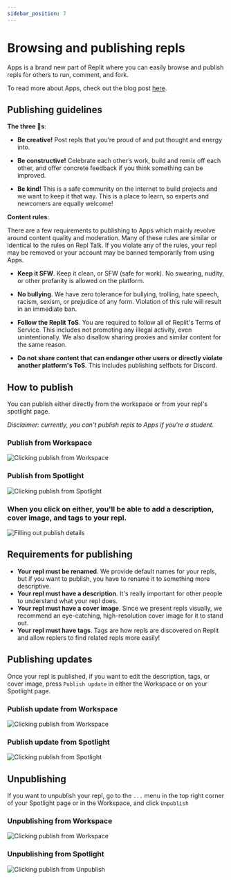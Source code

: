 ```yaml
---
sidebar_position: 7
---
```


# Browsing and publishing repls
Apps is a brand new part of Replit where you can easily browse and publish repls for others to run, comment, and fork.

To read more about Apps, check out the blog post [here](https://blog.replit.com/apps).

## Publishing guidelines

**The three 🐝s**: 
- **Be creative!** Post repls that you’re proud of and put thought and energy into.

- **Be constructive!** Celebrate each other’s work, build and remix off each other, and offer concrete feedback if you think something can be improved.

- **Be kind!** This is a safe community on the internet to build projects and we want to keep it that way. This is a place to learn, so experts and newcomers are equally welcome!


**Content rules**:

There are a few requirements to publishing to Apps which mainly revolve around content quality and moderation. Many of these rules are similar or identical to the rules on Repl Talk. If you violate any of the rules, your repl may be removed or your account may be banned temporarily from using Apps.

- **Keep it SFW**. Keep it clean, or SFW (safe for work). No swearing, nudity, or other profanity is allowed on the platform.

- **No bullying**. We have zero tolerance for bullying, trolling, hate speech, racism, sexism, or prejudice of any form. Violation of this rule will result in an immediate ban.

- **Follow the Replit ToS**. You are required to follow all of Replit's Terms of Service. This includes not promoting any illegal activity, even unintentionally. We also disallow sharing proxies and similar content for the same reason.

- **Do not share content that can endanger other users or directly violate another platform's ToS**. This includes publishing selfbots for Discord.

## How to publish
You can publish either directly from the workspace or from your repl's spotlight page.

*Disclaimer: currently, you can't publish repls to Apps if you're a student.*

### Publish from Workspace
![Clicking publish from Workspace](https://docs.replit.com/images/apps/workspace-publish.png)

### Publish from Spotlight
![Clicking publish from Spotlight](https://docs.replit.com/images/apps/spotlight-publish.png)

### When you click on either, you'll be able to add a description, cover image, and tags to your repl.

![Filling out publish details](https://docs.replit.com/images/apps/publish.gif)


## Requirements for publishing
- **Your repl must be renamed**. We provide default names for your repls, but if you want to publish, you have to rename it to something more descriptive.
- **Your repl must have a description**. It's really important for other people to understand what your repl does.
- **Your repl must have a cover image**. Since we present repls visually, we recommend an eye-catching, high-resolution cover image for it to stand out.
- **Your repl must have tags**. Tags are how repls are discovered on Replit and allow replers to find related repls more easily!

## Publishing updates
Once your repl is published, if you want to edit the description, tags, or cover image, press `Publish update` in either the Workspace or on your Spotlight page.

### Publish update from Workspace
![Clicking publish from Workspace](https://docs.replit.com/images/apps/workspace-publish-update.png)

### Publish update from Spotlight
![Clicking publish from Spotlight](https://docs.replit.com/images/apps/spotlight-publish-update.png)


## Unpublishing
If you want to unpublish your repl, go to the `...` menu in the top right corner of your Spotlight page or in the Workspace, and click `Unpublish`

### Unpublishing from Workspace
![Clicking publish from Workspace](https://docs.replit.com/images/apps/workspace-unpublish.png)

### Unpublishing from Spotlight
![Clicking publish from Unpublish](https://docs.replit.com/images/apps/spotlight-unpublish.png)


